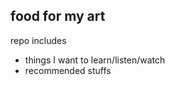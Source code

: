 food for my art
----------------

repo includes 
- things I want to learn/listen/watch
- recommended stuffs
